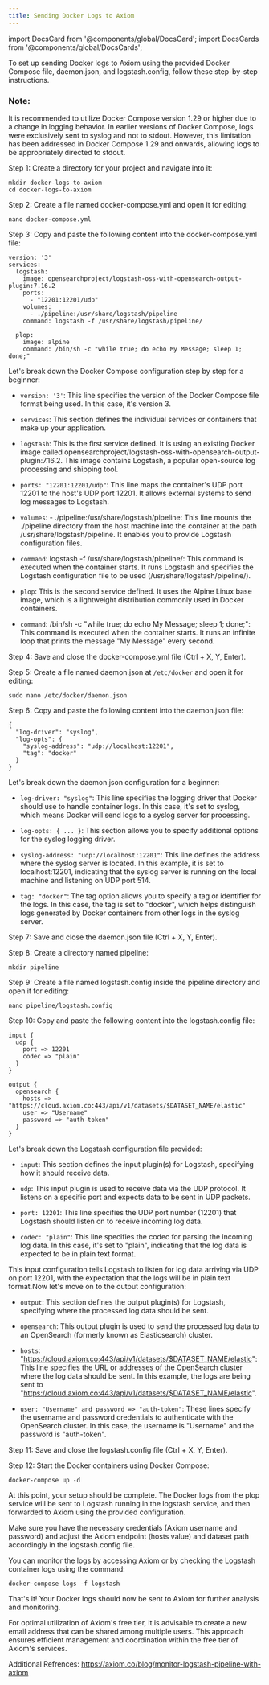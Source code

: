 ```yaml
---
title: Sending Docker Logs to Axiom
---
```

import DocsCard from '@components/global/DocsCard';
import DocsCards from '@components/global/DocsCards';

<head>
  <title>Sending Docker logs to Axiom</title>
</head>
<p>

To set up sending Docker logs to Axiom using the provided Docker Compose file, daemon.json, and logstash.config, follow these step-by-step instructions.

### Note: 
It is recommended to utilize Docker Compose version 1.29 or higher due to a change in logging behavior. In earlier versions of Docker Compose, logs were exclusively sent to syslog and not to stdout. However, this limitation has been addressed in Docker Compose 1.29 and onwards, allowing logs to be appropriately directed to stdout.

Step 1: Create a directory for your project and navigate into it:

```
mkdir docker-logs-to-axiom
cd docker-logs-to-axiom
```

Step 2: Create a file named docker-compose.yml and open it for editing:

```
nano docker-compose.yml
```

Step 3: Copy and paste the following content into the docker-compose.yml file:

```
version: '3'
services:
  logstash:
    image: opensearchproject/logstash-oss-with-opensearch-output-plugin:7.16.2
    ports:
      - "12201:12201/udp"
    volumes:
      - ./pipeline:/usr/share/logstash/pipeline
    command: logstash -f /usr/share/logstash/pipeline/

  plop:
    image: alpine
    command: /bin/sh -c "while true; do echo My Message; sleep 1; done;"
```

Let's break down the Docker Compose configuration step by step for a beginner:

- `version: '3'`: This line specifies the version of the Docker Compose file format being used. In this case, it's version 3.

- `services`: This section defines the individual services or containers that make up your application.

- `logstash`: This is the first service defined. It is using an existing Docker image called opensearchproject/logstash-oss-with-opensearch-output-plugin:7.16.2. This image contains Logstash, a popular open-source log processing and shipping tool.

- `ports: "12201:12201/udp"`: This line maps the container's UDP port 12201 to the host's UDP port 12201. It allows external systems to send log messages to Logstash.

- `volumes`: - ./pipeline:/usr/share/logstash/pipeline: This line mounts the ./pipeline directory from the host machine into the container at the path /usr/share/logstash/pipeline. It enables you to provide Logstash configuration files.

- `command`: logstash -f /usr/share/logstash/pipeline/: This command is executed when the container starts. It runs Logstash and specifies the Logstash configuration file to be used (/usr/share/logstash/pipeline/).

- `plop`: This is the second service defined. It uses the Alpine Linux base image, which is a lightweight distribution commonly used in Docker containers.

- `command`: /bin/sh -c "while true; do echo My Message; sleep 1; done;": This command is executed when the container starts. It runs an infinite loop that prints the message "My Message" every second.

Step 4: Save and close the docker-compose.yml file (Ctrl + X, Y, Enter).

Step 5: Create a file named daemon.json at `/etc/docker` and open it for editing:

```
sudo nano /etc/docker/daemon.json
```

Step 6: Copy and paste the following content into the daemon.json file:
```
{
  "log-driver": "syslog",
  "log-opts": {
    "syslog-address": "udp://localhost:12201",
    "tag": "docker"
  }
}
```

Let's break down the daemon.json configuration for a beginner:

- `log-driver: "syslog"`: This line specifies the logging driver that Docker should use to handle container logs. In this case, it's set to syslog, which means Docker will send logs to a syslog server for processing.

- `log-opts: { ... }`: This section allows you to specify additional options for the syslog logging driver.

- `syslog-address: "udp://localhost:12201"`: This line defines the address where the syslog server is located. In this example, it is set to localhost:12201, indicating that the syslog server is running on the local machine and listening on UDP port 514.

- `tag: "docker"`: The tag option allows you to specify a tag or identifier for the logs. In this case, the tag is set to "docker", which helps distinguish logs generated by Docker containers from other logs in the syslog server.

Step 7: Save and close the daemon.json file (Ctrl + X, Y, Enter).

Step 8: Create a directory named pipeline:

```
mkdir pipeline
```

Step 9: Create a file named logstash.config inside the pipeline directory and open it for editing:

```
nano pipeline/logstash.config
```

Step 10: Copy and paste the following content into the logstash.config file:

```
input {
  udp {
    port => 12201
    codec => "plain"
  }
}

output {
  opensearch {
    hosts => "https://cloud.axiom.co:443/api/v1/datasets/$DATASET_NAME/elastic"
    user => "Username"
    password => "auth-token"
  }
}
```

Let's break down the Logstash configuration file provided:

- `input`: This section defines the input plugin(s) for Logstash, specifying how it should receive data.

- `udp`: This input plugin is used to receive data via the UDP protocol. It listens on a specific port and expects data to be sent in UDP packets.

- `port: 12201`: This line specifies the UDP port number (12201) that Logstash should listen on to receive incoming log data.

- `codec: "plain"`: This line specifies the codec for parsing the incoming log data. In this case, it's set to "plain", indicating that the log data is expected to be in plain text format.

This input configuration tells Logstash to listen for log data arriving via UDP on port 12201, with the expectation that the logs will be in plain text format.Now let's move on to the output configuration:

- `output`: This section defines the output plugin(s) for Logstash, specifying where the processed log data should be sent.

- `opensearch`: This output plugin is used to send the processed log data to an OpenSearch (formerly known as Elasticsearch) cluster.

- `hosts`: "https://cloud.axiom.co:443/api/v1/datasets/$DATASET_NAME/elastic": This line specifies the URL or addresses of the OpenSearch cluster where the log data should be sent. In this example, the logs are being sent to "https://cloud.axiom.co:443/api/v1/datasets/$DATASET_NAME/elastic".

- `user: "Username" and password => "auth-token"`: These lines specify the username and password credentials to authenticate with the OpenSearch cluster. In this case, the username is "Username" and the password is "auth-token".

Step 11: Save and close the logstash.config file (Ctrl + X, Y, Enter).

Step 12: Start the Docker containers using Docker Compose:

```
docker-compose up -d
```

At this point, your setup should be complete. The Docker logs from the plop service will be sent to Logstash running in the logstash service, and then forwarded to Axiom using the provided configuration.

Make sure you have the necessary credentials (Axiom username and password) and adjust the Axiom endpoint (hosts value) and dataset path accordingly in the logstash.config file.

You can monitor the logs by accessing Axiom or by checking the Logstash container logs using the command:

```
docker-compose logs -f logstash
```

That's it! Your Docker logs should now be sent to Axiom for further analysis and monitoring.


For optimal utilization of Axiom's free tier, it is advisable to create a new email address that can be shared among multiple users. This approach ensures efficient management and coordination within the free tier of Axiom's services.

Additional Refrences: https://axiom.co/blog/monitor-logstash-pipeline-with-axiom

</p>
